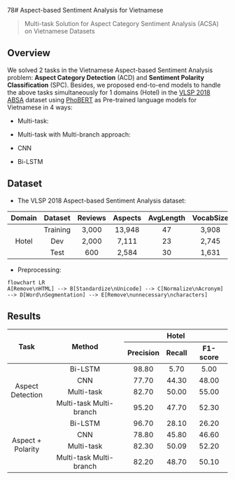 78# Aspect-based Sentiment Analysis for Vietnamese
> Multi-task Solution for Aspect Category Sentiment Analysis (ACSA) on Vietnamese Datasets

## Overview

We solved 2 tasks in the Vietnamese Aspect-based Sentiment Analysis problem: **Aspect Category Detection** (ACD) and **Sentiment Polarity Classification** (SPC). Besides, we proposed end-to-end models to handle the above tasks simultaneously for 1 domains (Hotel) in the [VLSP 2018 ABSA](https://vlsp.org.vn/vlsp2018/eval/sa) dataset using [PhoBERT](https://github.com/VinAIResearch/PhoBERT) as Pre-trained language models for Vietnamese in 4 ways: 
- Multi-task:

- Multi-task with Multi-branch approach:

- CNN

- Bi-LSTM


## Dataset
- The VLSP 2018 Aspect-based Sentiment Analysis dataset:

|   Domain   |  Dataset | Reviews | Aspects | AvgLength | VocabSize | DiffVocab |
|:----------:|:--------:|:-------:|:-------:|:---------:|:---------:|:---------:|
|            | Training |  3,000  |  13,948 |     47    |   3,908   |     -     |
|    Hotel   |    Dev   |  2,000  |  7,111  |     23    |   2,745   |   1,059   |
|            |   Test   |   600   |  2,584  |     30    |   1,631   |    346    |

- Preprocessing: 
```mermaid 
flowchart LR
A[Remove\nHTML] --> B[Standardize\nUnicode] --> C[Normalize\nAcronym] --> D[Word\nSegmentation] --> E[Remove\nunnecessary\ncharacters]
```

## Results
<table>
<thead>
  <tr>
    <th rowspan="2">Task</th>
    <th rowspan="2">Method</th>
    <th colspan="3">Hotel</th>
  </tr>
  <tr>
    <th>Precision</th>
    <th>Recall</th>
    <th>F1-score</th>
  </tr>
</thead>
<tbody>
  <tr>
    <td align="center" rowspan="4">Aspect<br>Detection</td>
    <td align="center">Bi-LSTM</td>
    <td align="center">98.80</td>
    <td align="center">5.70</td>
    <td align="center">5.00</td>
  </tr>
  <tr>
    <td align="center">CNN</td>
    <td align="center">77.70</td>
    <td align="center">44.30</td>
    <td align="center">48.00</td>
  </tr>
  <tr>
    <td align="center">Multi-task</td>
    <td align="center">82.70</td>
    <td align="center">50.00</td>
    <td align="center">55.00</td>
  </tr>
  <tr>
    <td align="center">Multi-task Multi-branch</td>
    <td align="center">95.20</td>
    <td align="center">47.70</td>
    <td align="center">52.30</td>
  </tr>
  <tr>
    <td align="center" rowspan="4">Aspect +<br>Polarity</td>
    <td align="center">Bi-LSTM</td>
    <td align="center">96.70</td>
    <td align="center">28.10</td>
    <td align="center">26.20</td>
  </tr>
  <tr>
    <td align="center">CNN</td>
    <td align="center">78.80</td>
    <td align="center">45.80</td>
    <td align="center">46.60</td>
  </tr>
  <tr>
    <td align="center">Multi-task</td>
    <td align="center">82.30</td>
    <td align="center">50.09</td>
    <td align="center">52.20</td>
  </tr>
  <tr>
    <td align="center">Multi-task Multi-branch</td>
    <td align="center">82.20</td>
    <td align="center">48.70</td>
    <td align="center">50.10</td>
  </tr>
</tbody>
</table>
